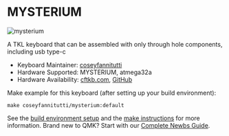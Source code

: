 # MYSTERIUM

![mysterium](https://github.com/coseyfannitutti/mysterium/blob/master/doc/images/mysterium.png)

A TKL keyboard that can be assembled with only through hole components, including usb type-c

* Keyboard Maintainer: [coseyfannitutti](https://github.com/coseyfannitutti)
* Hardware Supported: MYSTERIUM, atmega32a
* Hardware Availability: [cftkb.com](http://www.cftkb.com), [GitHub](https://github.com/coseyfannitutti/mysterium)

Make example for this keyboard (after setting up your build environment):

    make coseyfannitutti/mysterium:default

See the [build environment setup](https://docs.qmk.fm/#/getting_started_build_tools) and the [make instructions](https://docs.qmk.fm/#/getting_started_make_guide) for more information. Brand new to QMK? Start with our [Complete Newbs Guide](https://docs.qmk.fm/#/newbs).

